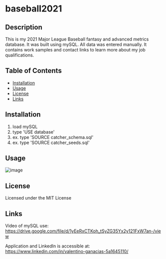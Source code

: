 # baseball2021

## Description
This is my 2021 Major League Baseball fantasy and advanced metrics database. It was built using mySQL.  All data was entered manually.  It contains work samples and contact links to learn more about my job qualifications.

## Table of Contents

- [Installation](#installation)
- [Usage](#usage)
- [License](#license)
- [Links](#links)

## Installation

1.  load mySQL
2.  type 'USE database' 
3.  ex. type 'SOURCE catcher_schema.sql'
4.  ex. type 'SOURCE catcher_seeds.sql'

## Usage

![image](https://user-images.githubusercontent.com/84544540/149605904-ad0c9784-7f38-49ef-a387-a4bf37370834.png)

## License 

Licensed under the MIT License

## Links

Video of mySQL use: https://drive.google.com/file/d/1yEeRxCTKoh_tSyZG35Yx2y121FxW7an-/view

Application and LinkedIn is accessible at: https://www.linkedin.com/in/valentino-ganacias-5a1645110/



